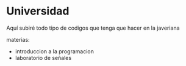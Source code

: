 # Universidad

Aquí subiré todo tipo de codigos que tenga que hacer en la javeriana

materias:
- introduccion a la programacion
- laboratorio de señales
